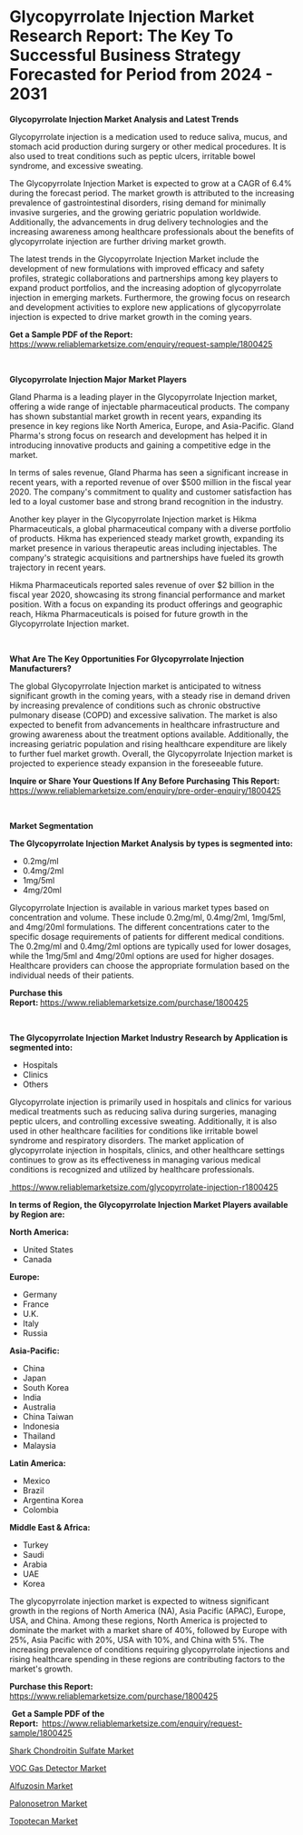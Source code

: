 <p><h1>Glycopyrrolate Injection Market Research Report: The Key To Successful Business Strategy Forecasted for Period from 2024 - 2031</h1></p><p><strong>Glycopyrrolate Injection Market Analysis and Latest Trends</strong></p>
<p><p>Glycopyrrolate injection is a medication used to reduce saliva, mucus, and stomach acid production during surgery or other medical procedures. It is also used to treat conditions such as peptic ulcers, irritable bowel syndrome, and excessive sweating.</p><p>The Glycopyrrolate Injection Market is expected to grow at a CAGR of 6.4% during the forecast period. The market growth is attributed to the increasing prevalence of gastrointestinal disorders, rising demand for minimally invasive surgeries, and the growing geriatric population worldwide. Additionally, the advancements in drug delivery technologies and the increasing awareness among healthcare professionals about the benefits of glycopyrrolate injection are further driving market growth.</p><p>The latest trends in the Glycopyrrolate Injection Market include the development of new formulations with improved efficacy and safety profiles, strategic collaborations and partnerships among key players to expand product portfolios, and the increasing adoption of glycopyrrolate injection in emerging markets. Furthermore, the growing focus on research and development activities to explore new applications of glycopyrrolate injection is expected to drive market growth in the coming years.</p></p>
<p><strong>Get a Sample PDF of the Report:&nbsp;</strong> <a href="https://www.reliablemarketsize.com/enquiry/request-sample/1800425">https://www.reliablemarketsize.com/enquiry/request-sample/1800425</a></p>
<p>&nbsp;</p>
<p><strong>Glycopyrrolate Injection Major Market Players</strong></p>
<p><p>Gland Pharma is a leading player in the Glycopyrrolate Injection market, offering a wide range of injectable pharmaceutical products. The company has shown substantial market growth in recent years, expanding its presence in key regions like North America, Europe, and Asia-Pacific. Gland Pharma's strong focus on research and development has helped it in introducing innovative products and gaining a competitive edge in the market.</p><p>In terms of sales revenue, Gland Pharma has seen a significant increase in recent years, with a reported revenue of over $500 million in the fiscal year 2020. The company's commitment to quality and customer satisfaction has led to a loyal customer base and strong brand recognition in the industry.</p><p>Another key player in the Glycopyrrolate Injection market is Hikma Pharmaceuticals, a global pharmaceutical company with a diverse portfolio of products. Hikma has experienced steady market growth, expanding its market presence in various therapeutic areas including injectables. The company's strategic acquisitions and partnerships have fueled its growth trajectory in recent years.</p><p>Hikma Pharmaceuticals reported sales revenue of over $2 billion in the fiscal year 2020, showcasing its strong financial performance and market position. With a focus on expanding its product offerings and geographic reach, Hikma Pharmaceuticals is poised for future growth in the Glycopyrrolate Injection market.</p></p>
<p>&nbsp;</p>
<p><strong>What Are The Key Opportunities For Glycopyrrolate Injection Manufacturers?</strong></p>
<p><p>The global Glycopyrrolate Injection market is anticipated to witness significant growth in the coming years, with a steady rise in demand driven by increasing prevalence of conditions such as chronic obstructive pulmonary disease (COPD) and excessive salivation. The market is also expected to benefit from advancements in healthcare infrastructure and growing awareness about the treatment options available. Additionally, the increasing geriatric population and rising healthcare expenditure are likely to further fuel market growth. Overall, the Glycopyrrolate Injection market is projected to experience steady expansion in the foreseeable future.</p></p>
<p><strong>Inquire or Share Your Questions If Any Before Purchasing This Report:</strong> <a href="https://www.reliablemarketsize.com/enquiry/pre-order-enquiry/1800425">https://www.reliablemarketsize.com/enquiry/pre-order-enquiry/1800425</a></p>
<p>&nbsp;</p>
<p><strong>Market Segmentation</strong></p>
<p><strong>The Glycopyrrolate Injection Market Analysis by types is segmented into:</strong></p>
<p><ul><li>0.2mg/ml</li><li>0.4mg/2ml</li><li>1mg/5ml</li><li>4mg/20ml</li></ul></p>
<p><p>Glycopyrrolate Injection is available in various market types based on concentration and volume. These include 0.2mg/ml, 0.4mg/2ml, 1mg/5ml, and 4mg/20ml formulations. The different concentrations cater to the specific dosage requirements of patients for different medical conditions. The 0.2mg/ml and 0.4mg/2ml options are typically used for lower dosages, while the 1mg/5ml and 4mg/20ml options are used for higher dosages. Healthcare providers can choose the appropriate formulation based on the individual needs of their patients.</p></p>
<p><strong>Purchase this Report:&nbsp;</strong><a href="https://www.reliablemarketsize.com/purchase/1800425">https://www.reliablemarketsize.com/purchase/1800425</a></p>
<p>&nbsp;</p>
<p><strong>The Glycopyrrolate Injection Market Industry Research by Application is segmented into:</strong></p>
<p><ul><li>Hospitals</li><li>Clinics</li><li>Others</li></ul></p>
<p><p>Glycopyrrolate injection is primarily used in hospitals and clinics for various medical treatments such as reducing saliva during surgeries, managing peptic ulcers, and controlling excessive sweating. Additionally, it is also used in other healthcare facilities for conditions like irritable bowel syndrome and respiratory disorders. The market application of glycopyrrolate injection in hospitals, clinics, and other healthcare settings continues to grow as its effectiveness in managing various medical conditions is recognized and utilized by healthcare professionals.</p></p>
<p><a href="https://www.reliablemarketsize.com/glycopyrrolate-injection-r1800425">&nbsp;https://www.reliablemarketsize.com/glycopyrrolate-injection-r1800425</a></p>
<p><strong>In terms of Region, the Glycopyrrolate Injection Market Players available by Region are:</strong></p>
<p>
    <p> <strong> North America: </strong>
        <ul>
            <li>United States</li>
            <li>Canada</li>
        </ul>
        </p> 
    <p> <strong> Europe: </strong>
        <ul>
            <li>Germany</li>
            <li>France</li>
            <li>U.K.</li>
            <li>Italy</li>
            <li>Russia</li>
        </ul>
        </p> 
    <p> <strong> Asia-Pacific: </strong>
        <ul>
            <li>China</li>
            <li>Japan</li>
            <li>South Korea</li>
            <li>India</li>
            <li>Australia</li>
            <li>China Taiwan</li>
            <li>Indonesia</li>
            <li>Thailand</li>
            <li>Malaysia</li>
        </ul>
        </p> 
    <p> <strong> Latin America: </strong>
        <ul>
            <li>Mexico</li>
            <li>Brazil</li>
            <li>Argentina Korea</li>
            <li>Colombia</li>
        </ul>
        </p> 
    <p> <strong> Middle East & Africa: </strong>
        <ul>
            <li>Turkey</li>
            <li>Saudi</li>
            <li>Arabia</li>
            <li>UAE</li>
            <li>Korea</li>
        </ul>
    </p>
    </p>
<p><p>The glycopyrrolate injection market is expected to witness significant growth in the regions of North America (NA), Asia Pacific (APAC), Europe, USA, and China. Among these regions, North America is projected to dominate the market with a market share of 40%, followed by Europe with 25%, Asia Pacific with 20%, USA with 10%, and China with 5%. The increasing prevalence of conditions requiring glycopyrrolate injections and rising healthcare spending in these regions are contributing factors to the market's growth.</p></p>
<p><strong>Purchase this Report: </strong><a href="https://www.reliablemarketsize.com/purchase/1800425">https://www.reliablemarketsize.com/purchase/1800425</a></p>
<p>&nbsp;<strong>Get a Sample PDF of the Report:&nbsp;&nbsp;</strong><a href="https://www.reliablemarketsize.com/enquiry/request-sample/1800425">https://www.reliablemarketsize.com/enquiry/request-sample/1800425</a></p>
<p><strong></strong></p>
<p><p><a href="https://github.com/nicholepatriciadoylenwnrjr0/Market-Research-Report-List-3/blob/main/shark-chondroitin-sulfate-market.md">Shark Chondroitin Sulfate Market</a></p><p><a href="https://medium.com/@veroniceroa846/voc-gas-detector-market-size-share-analysis-growth-trends-forecast-2024-2031-272d4ca890ea">VOC Gas Detector Market</a></p><p><a href="https://github.com/joannesouthgate/Market-Research-Report-List-4/blob/main/alfuzosin-market.md">Alfuzosin Market</a></p><p><a href="https://github.com/wwwkeltoum/Market-Research-Report-List-4/blob/main/palonosetron-market.md">Palonosetron Market</a></p><p><a href="https://github.com/gamblestampleyjenny50m5sl6/Market-Research-Report-List-4/blob/main/topotecan-market.md">Topotecan Market</a></p></p>